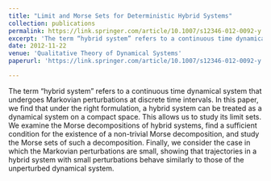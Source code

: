 ```yaml
---
title: "Limit and Morse Sets for Deterministic Hybrid Systems"
collection: publications
permalink: https://link.springer.com/article/10.1007/s12346-012-0092-y
excerpt: 'The term “hybrid system” refers to a continuous time dynamical system that undergoes Markovian perturbations at discrete time intervals. In this paper, we find that under the right formulation, a hybrid system can be treated as a dynamical system on a compact space. This allows us to study its limit sets. We examine the Morse decompositions of hybrid systems, find a sufficient condition for the existence of a non-trivial Morse decomposition, and study the Morse sets of such a decomposition. Finally, we consider the case in which the Markovian perturbations are small, showing that trajectories in a hybrid system with small perturbations behave similarly to those of the unperturbed dynamical system.'
date: 2012-11-22
venue: 'Qualitative Theory of Dynamical Systems'
paperurl: 'https://link.springer.com/article/10.1007/s12346-012-0092-y'

---
```

The term “hybrid system” refers to a continuous time dynamical system that undergoes Markovian perturbations at discrete time intervals. In this paper, we find that under the right formulation, a hybrid system can be treated as a dynamical system on a compact space. This allows us to study its limit sets. We examine the Morse decompositions of hybrid systems, find a sufficient condition for the existence of a non-trivial Morse decomposition, and study the Morse sets of such a decomposition. Finally, we consider the case in which the Markovian perturbations are small, showing that trajectories in a hybrid system with small perturbations behave similarly to those of the unperturbed dynamical system.



